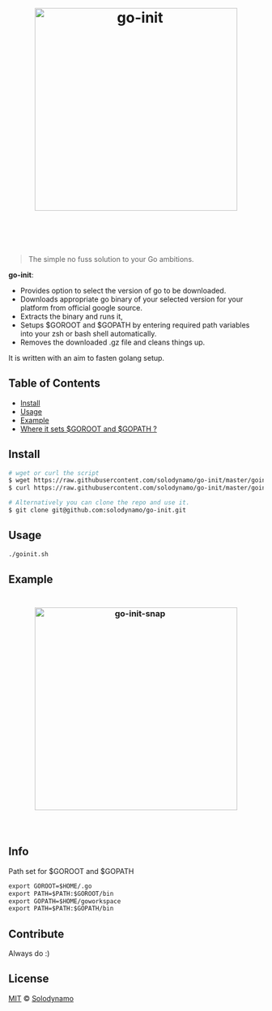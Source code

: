 <h1 align="center">
    <br>
    <img width="400" src="https://github.com/solodynamo/go-init/blob/master/media/logo.png" alt="go-init">
    <br>
    <br>
    <br>
</h1>

> The simple no fuss solution to your Go ambitions.

**go-init**:
- Provides option to select the version of go to be downloaded.
- Downloads appropriate go binary of your selected version for your platform from official google source.
- Extracts the binary and runs it,
- Setups $GOROOT and $GOPATH by entering required path variables into your zsh or bash shell automatically.
- Removes the downloaded .gz file and cleans things up.

It is written with an aim to fasten golang setup. 

## Table of Contents
- [Install](#install)
- [Usage](#usage)
- [Example](#example)
- [Where it sets $GOROOT and $GOPATH ?](#info)
## Install

```sh
# wget or curl the script
$ wget https://raw.githubusercontent.com/solodynamo/go-init/master/goinit.sh
$ curl https://raw.githubusercontent.com/solodynamo/go-init/master/goinit.sh

# Alternatively you can clone the repo and use it.
$ git clone git@github.com:solodynamo/go-init.git

```

## Usage
```html
./goinit.sh
```

## Example
<h3 align="center">
    <br>
    <img width="400" src="https://github.com/solodynamo/go-init/blob/master/media/snap.png" alt="go-init-snap">
    <br>
    <br>
    <br>
</h3>

## Info
Path set for $GOROOT and $GOPATH 
```html
export GOROOT=$HOME/.go
export PATH=$PATH:$GOROOT/bin
export GOPATH=$HOME/goworkspace
export PATH=$PATH:$GOPATH/bin
```

## Contribute

Always do :)

## License

[MIT](LICENSE) © [Solodynamo](https://solodynamo.github.io/)